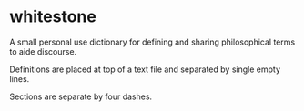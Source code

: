 # whitestone

A small personal use dictionary for defining and sharing philosophical terms to aide discourse.

Definitions are placed at top of a text file and separated by single empty lines.

Sections are separate by four dashes.
